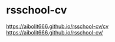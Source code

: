 # rsschool-cv
https://aibolit666.github.io/rsschool-cv/cv
https://aibolit666.github.io/rsschool-cv/
